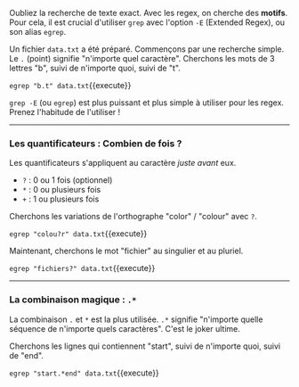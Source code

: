 Oubliez la recherche de texte exact. Avec les regex, on cherche des **motifs**. Pour cela, il est crucial d'utiliser `grep` avec l'option `-E` (Extended Regex), ou son alias `egrep`.

Un fichier `data.txt` a été préparé. Commençons par une recherche simple. Le `.` (point) signifie "n'importe quel caractère". Cherchons les mots de 3 lettres "b", suivi de n'importe quoi, suivi de "t".

`egrep "b.t" data.txt`{{execute}}

`grep -E` (ou `egrep`) est plus puissant et plus simple à utiliser pour les regex. Prenez l'habitude de l'utiliser !

---

### Les quantificateurs : Combien de fois ?

Les quantificateurs s'appliquent au caractère *juste avant* eux.
- `?` : 0 ou 1 fois (optionnel)
- `*` : 0 ou plusieurs fois
- `+` : 1 ou plusieurs fois

Cherchons les variations de l'orthographe "color" / "colour" avec `?`.

`egrep "colou?r" data.txt`{{execute}}

Maintenant, cherchons le mot "fichier" au singulier et au pluriel.

`egrep "fichiers?" data.txt`{{execute}}

---

### La combinaison magique : `.*`

La combinaison `.` et `*` est la plus utilisée. `.*` signifie "n'importe quelle séquence de n'importe quels caractères". C'est le joker ultime.

Cherchons les lignes qui contiennent "start", suivi de n'importe quoi, suivi de "end".

`egrep "start.*end" data.txt`{{execute}}